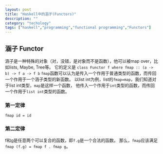 ```yaml
---
layout: post
title: "Haskell中的涵子(Functors)"
description: ""
category: "techology"
tags: ["haskell","programming","functional programming","Functors"]
---
```


## 涵子 Functor
涵子是一种特殊的对象（对，没错，是对象而不是函数），他可以被map over，比如lists, Maybe, Tree等。
它的定义是
`
class Functor f where
  fmap :: (a -> b) -> f a -> f b
`
`fmap`函数可以认为是传入一个作用于普通类型的函数，而传回一个作用于一个涵子类型的新函数。
以list int为例，list的`fmap=map`，我们知道对于list int类型，`map`是这样一个函数，
他传入一个作用于`int`类型的函数，而传回一个作用于`list int`类型的函数。

### 第一定律
`fmap id = id`

### 第二定律
f和g是任意两个可以复合的函数，即`f.g`是一个合法的函数。
那么，`fmap`应该满足`fmap (f.g) = fmap f . fmap g`。
